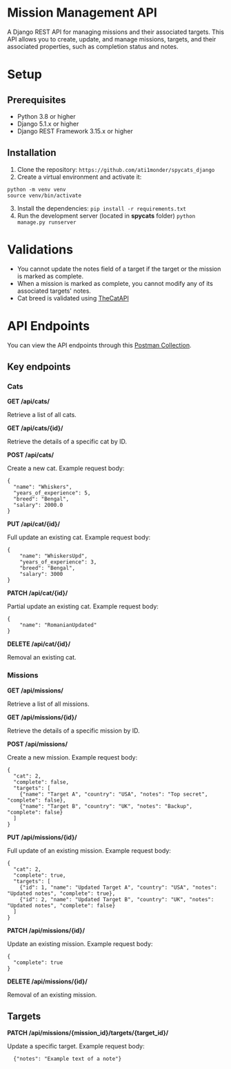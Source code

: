 # Mission Management API
A Django REST API for managing missions and their associated targets. This API allows you to create, update, and manage missions, targets, and their associated properties, such as completion status and notes.
# Setup
## Prerequisites
- Python 3.8 or higher
- Django 5.1.x or higher
- Django REST Framework 3.15.x or higher
## Installation
1. Clone the repository:
```https://github.com/ati1monder/spycats_django```
2. Create a virtual environment and activate it:
```
python -m venv venv
source venv/bin/activate
```
3. Install the dependencies:
```pip install -r requirements.txt```
4. Run the development server (located in **spycats** folder)
```python manage.py runserver```
# Validations
- You cannot update the notes field of a target if the target or the mission is marked as complete.
- When a mission is marked as complete, you cannot modify any of its associated targets' notes.
- Cat breed is validated using [TheCatAPI](https://api.thecatapi.com/v1/breeds)

# API Endpoints
You can view the API endpoints through this [Postman Collection](https://www.postman.com/atimonder1/public-workspace/collection/pj0031u/mission-and-cat-api?action=share&creator=39853894).
## Key endpoints

### Cats

**GET /api/cats/**

Retrieve a list of all cats.

**GET /api/cats/{id}/**

Retrieve the details of a specific cat by ID.

**POST /api/cats/**

Create a new cat. Example request body:
```
{
  "name": "Whiskers",
  "years_of_experience": 5,
  "breed": "Bengal",
  "salary": 2000.0
}
```

**PUT /api/cat/{id}/**

Full update an existing cat. Example request body:

```
{
    "name": "WhiskersUpd",
    "years_of_experience": 3,
    "breed": "Bengal",
    "salary": 3000
}
```

**PATCH /api/cat/{id}/**

Partial update an existing cat. Example request body:

```
{
    "name": "RomanianUpdated"
}
```

**DELETE /api/cat/{id}/**

Removal an existing cat.

### Missions

**GET /api/missions/**

Retrieve a list of all missions.

**GET /api/missions/{id}/**

Retrieve the details of a specific mission by ID.

**POST /api/missions/**

Create a new mission. Example request body:
```
{
  "cat": 2,
  "complete": false,
  "targets": [
    {"name": "Target A", "country": "USA", "notes": "Top secret", "complete": false},
    {"name": "Target B", "country": "UK", "notes": "Backup", "complete": false}
  ]
}
```

**PUT /api/missions/{id}/**

Full update of an existing mission. Example request body:

```
{
  "cat": 2,
  "complete": true,
  "targets": [
    {"id": 1, "name": "Updated Target A", "country": "USA", "notes": "Updated notes", "complete": true},
    {"id": 2, "name": "Updated Target B", "country": "UK", "notes": "Updated notes", "complete": false}
  ]
}
```

**PATCH /api/missions/{id}/**

Update an existing mission. Example request body:

```
{
  "complete": true
}
```

**DELETE /api/missions/{id}/**

Removal of an existing mission.

## Targets

**PATCH /api/missions/{mission_id}/targets/{target_id}/**

Update a specific target. Example request body:
```
  {"notes": "Example text of a note"}
```

